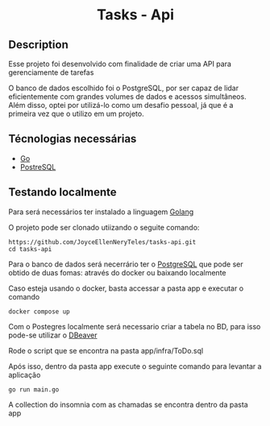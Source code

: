 <h1 align="center">
  Tasks - Api
</h1>

## Description
Esse projeto foi desenvolvido com finalidade de criar uma API para gerenciamente de tarefas

O banco de dados escolhido foi o PostgreSQL, por ser capaz de lidar eficientemente com grandes volumes de dados e acessos simultâneos. Além disso, optei por utilizá-lo como um desafio pessoal, já que é a primeira vez que o utilizo em um projeto.

## Técnologias necessárias

- [Go](https://go.dev/)
- [PostreSQL](https://www.postgresql.org/)

## Testando localmente


Para será necessários ter instalado a linguagem [Golang](https://go.dev/dl/)

O projeto pode ser clonado utiizando o seguite comando:
```
https://github.com/JoyceEllenNeryTeles/tasks-api.git
cd tasks-api
```

Para o banco de dados será necerrário ter o [PostgreSQL](https://www.postgresql.org/download/) que pode ser obtido de duas fomas: através do docker ou baixando localmente

Caso esteja usando o docker, basta accessar a pasta app e executar o comando
```
docker compose up
```

Com o Postegres localmente será necessario criar a tabela no BD, para isso pode-se utilizar o [DBeaver](https://dbeaver.io/download/)

Rode o script que se encontra na pasta app/infra/ToDo.sql

Após isso, dentro da pasta app execute o seguinte comando para levantar a aplicação

```
go run main.go
```

A collection do insomnia com as chamadas se encontra dentro da pasta app 



